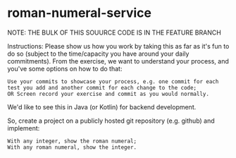 # roman-numeral-service

NOTE: THE BULK OF THIS SOUURCE CODE IS IN THE FEATURE BRANCH

Instructions:
Please show us how you work by taking this as far as it's fun to do so (subject to the time/capacity you have around your daily commitments). From the exercise, we want to understand your process, and you've some options on how to do that:

    Use your commits to showcase your process, e.g. one commit for each test you add and another commit for each change to the code;
    OR Screen record your exercise and commit as you would normally.

We'd like to see this in Java (or Kotlin) for backend development.

So, create a project on a publicly hosted git repository (e.g. github) and implement:

    With any integer, show the roman numeral;
    With any roman numeral, show the integer.

